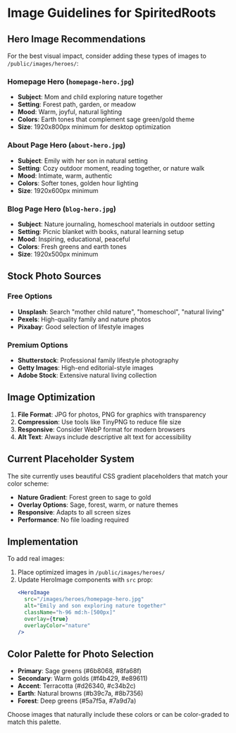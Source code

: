 # Image Guidelines for SpiritedRoots

## Hero Image Recommendations

For the best visual impact, consider adding these types of images to `/public/images/heroes/`:

### Homepage Hero (`homepage-hero.jpg`)
- **Subject**: Mom and child exploring nature together
- **Setting**: Forest path, garden, or meadow
- **Mood**: Warm, joyful, natural lighting
- **Colors**: Earth tones that complement sage green/gold theme
- **Size**: 1920x800px minimum for desktop optimization

### About Page Hero (`about-hero.jpg`)
- **Subject**: Emily with her son in natural setting
- **Setting**: Cozy outdoor moment, reading together, or nature walk
- **Mood**: Intimate, warm, authentic
- **Colors**: Softer tones, golden hour lighting
- **Size**: 1920x600px minimum

### Blog Page Hero (`blog-hero.jpg`)
- **Subject**: Nature journaling, homeschool materials in outdoor setting
- **Setting**: Picnic blanket with books, natural learning setup
- **Mood**: Inspiring, educational, peaceful
- **Colors**: Fresh greens and earth tones
- **Size**: 1920x500px minimum

## Stock Photo Sources

### Free Options
- **Unsplash**: Search "mother child nature", "homeschool", "natural living"
- **Pexels**: High-quality family and nature photos
- **Pixabay**: Good selection of lifestyle images

### Premium Options
- **Shutterstock**: Professional family lifestyle photography
- **Getty Images**: High-end editorial-style images
- **Adobe Stock**: Extensive natural living collection

## Image Optimization

1. **File Format**: JPG for photos, PNG for graphics with transparency
2. **Compression**: Use tools like TinyPNG to reduce file size
3. **Responsive**: Consider WebP format for modern browsers
4. **Alt Text**: Always include descriptive alt text for accessibility

## Current Placeholder System

The site currently uses beautiful CSS gradient placeholders that match your color scheme:
- **Nature Gradient**: Forest green to sage to gold
- **Overlay Options**: Sage, forest, warm, or nature themes
- **Responsive**: Adapts to all screen sizes
- **Performance**: No file loading required

## Implementation

To add real images:
1. Place optimized images in `/public/images/heroes/`
2. Update HeroImage components with `src` prop:
   ```jsx
   <HeroImage 
     src="/images/heroes/homepage-hero.jpg"
     alt="Emily and son exploring nature together"
     className="h-96 md:h-[500px]"
     overlay={true}
     overlayColor="nature"
   />
   ```

## Color Palette for Photo Selection

- **Primary**: Sage greens (#6b8068, #8fa68f)
- **Secondary**: Warm golds (#f4b429, #e89611)
- **Accent**: Terracotta (#d26340, #c34b2c)
- **Earth**: Natural browns (#b39c7a, #8b7356)
- **Forest**: Deep greens (#5a7f5a, #7a9d7a)

Choose images that naturally include these colors or can be color-graded to match this palette.
